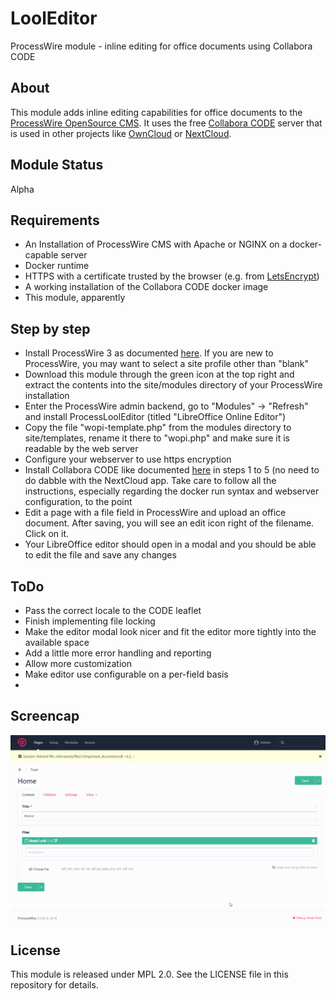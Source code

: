 # LoolEditor
ProcessWire module - inline editing for office documents using Collabora CODE

## About
This module adds inline editing capabilities for office documents to the [ProcessWire OpenSource CMS](https://processwire.com). It uses the free [Collabora CODE](https://www.collaboraoffice.com/code/) server that is used in other projects like [OwnCloud](https://owncloud.org/) or [NextCloud](https://www.nextcloud.com/).

## Module Status
Alpha

## Requirements
- An Installation of ProcessWire CMS with Apache or NGINX on a docker-capable server
- Docker runtime
- HTTPS with a certificate trusted by the browser (e.g. from [LetsEncrypt](https://letsencrypt.org/))
- A working installation of the Collabora CODE docker image
- This module, apparently

## Step by step
- Install ProcessWire 3 as documented [here](https://processwire.com/docs/install/new/). If you are new to ProcessWire, you may want to select a site profile other than "blank"
- Download this module through the green icon at the top right and extract the contents into the site/modules directory of your ProcessWire installation
- Enter the ProcessWire admin backend, go to "Modules" -> "Refresh" and install ProcessLoolEditor (titled "LibreOffice Online Editor")
- Copy the file "wopi-template.php" from the modules directory to site/templates, rename it there to "wopi.php" and make sure it is readable by the web server
- Configure your webserver to use https encryption
- Install Collabora CODE like documented [here](https://www.collaboraoffice.com/code/) in steps 1 to 5 (no need to do dabble with the NextCloud app. Take care to follow all the instructions, especially regarding the docker run syntax and webserver configuration, to the point
- Edit a page with a file field in ProcessWire and upload an office document. After saving, you will see an edit icon right of the filename. Click on it.
- Your LibreOffice editor should open in a modal and you should be able to edit the file and save any changes

## ToDo
- Pass the correct locale to the CODE leaflet
- Finish implementing file locking
- Make the editor modal look nicer and fit the editor more tightly into the available space
- Add a little more error handling and reporting
- Allow more customization
- Make editor use configurable on a per-field basis
- 

## Screencap
![Screen capture of LoolEditor](https://raw.githubusercontent.com/BitPoet/bitpoet.github.io/master/img/LoolEditor1.gif)

## License
This module is released under MPL 2.0. See the LICENSE file in this repository for details.
